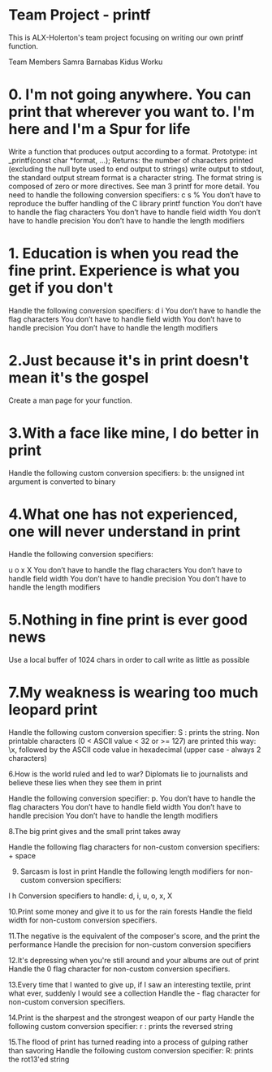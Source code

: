 # Team Project - printf
This is ALX-Holerton's team project focusing on writing our own printf function.

Team Members
Samra Barnabas
Kidus Worku
# 0. I'm not going anywhere. You can print that wherever you want to. I'm here and I'm a Spur for life

Write a function that produces output according to a format.
Prototype: int _printf(const char *format, ...); Returns: the number of characters printed (excluding the null byte used to end output to strings) write output to stdout, the standard output stream format is a character string. The format string is composed of zero or more directives. See man 3 printf for more detail. You need to handle the following conversion specifiers: c s % You don’t have to reproduce the buffer handling of the C library printf function You don’t have to handle the flag characters You don’t have to handle field width You don’t have to handle precision You don’t have to handle the length modifiers

# 1. Education is when you read the fine print. Experience is what you get if you don't

Handle the following conversion specifiers:
d i You don’t have to handle the flag characters You don’t have to handle field width You don’t have to handle precision You don’t have to handle the length modifiers

# 2.Just because it's in print doesn't mean it's the gospel
Create a man page for your function.

# 3.With a face like mine, I do better in print
Handle the following custom conversion specifiers:
b: the unsigned int argument is converted to binary

# 4.What one has not experienced, one will never understand in print

Handle the following conversion specifiers:

u o x X You don’t have to handle the flag characters You don’t have to handle field width You don’t have to handle precision You don’t have to handle the length modifiers

# 5.Nothing in fine print is ever good news
Use a local buffer of 1024 chars in order to call write as little as possible

# 7.My weakness is wearing too much leopard print

Handle the following custom conversion specifier: S : prints the string. Non printable characters (0 < ASCII value < 32 or >= 127) are printed this way: \x, followed by the ASCII code value in hexadecimal (upper case - always 2 characters)

6.How is the world ruled and led to war? Diplomats lie to journalists and believe these lies when they see them in print

Handle the following conversion specifier: p. You don’t have to handle the flag characters You don’t have to handle field width You don’t have to handle precision You don’t have to handle the length modifiers

8.The big print gives and the small print takes away

Handle the following flag characters for non-custom conversion specifiers: + space

9. Sarcasm is lost in print
Handle the following length modifiers for non-custom conversion specifiers:

l h Conversion specifiers to handle: d, i, u, o, x, X

10.Print some money and give it to us for the rain forests
Handle the field width for non-custom conversion specifiers.

11.The negative is the equivalent of the composer's score, and the print the performance
Handle the precision for non-custom conversion specifiers

12.It's depressing when you're still around and your albums are out of print
Handle the 0 flag character for non-custom conversion specifiers.

13.Every time that I wanted to give up, if I saw an interesting textile, print what ever, suddenly I would see a collection
Handle the - flag character for non-custom conversion specifiers.

14.Print is the sharpest and the strongest weapon of our party
Handle the following custom conversion specifier: r : prints the reversed string

15.The flood of print has turned reading into a process of gulping rather than savoring
Handle the following custom conversion specifier: R: prints the rot13'ed string
